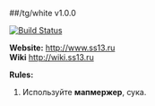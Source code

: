 ##/tg/white v1.0.0

[![Build Status](https://travis-ci.org/tgstation/-tg-station.png)](https://travis-ci.org/tgstation/-tg-station)


**Website:** http://www.ss13.ru <BR>
**Wiki** http://wiki.ss13.ru <BR>

**Rules:**
1. Используйте **мапмержер**, сука.
